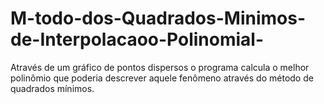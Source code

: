 # M-todo-dos-Quadrados-Minimos-de-Interpolacaoo-Polinomial-
Através de um gráfico de pontos dispersos o programa calcula o melhor polinômio que poderia descrever aquele fenômeno através do método de quadrados mínimos.
